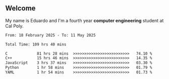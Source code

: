 ## Welcome

 My name is Eduardo and I'm a fourth year **computer engineering** student at Cal Poly.

<!--START_SECTION:waka-->

```txt
From: 18 February 2025 - To: 11 May 2025

Total Time: 109 hrs 40 mins

C             81 hrs 28 mins  >>>>>>>>>>>>>>>>>>>>>>>>>   74.10 %
C++           15 hrs 46 mins  >>>>>>>>>>>>>>>>>>>>>>>>>   14.35 %
JavaScript    3 hrs 37 mins   >>>>>>>>>>>>>>>>>>>>>>>>>   03.30 %
Python        1 hr 58 mins    >>>>>>>>>>>>>>>>>>>>>>>>>   01.79 %
YAML          1 hr 54 mins    >>>>>>>>>>>>>>>>>>>>>>>>>   01.73 %
```

<!--END_SECTION:waka-->

<!--
**lalog12/lalog12** is a ✨ _special_ ✨ repository because its `README.md` (this file) appears on your GitHub profile.

Here are some ideas to get you started:

- 🔭 I’m currently working on ...
- 🌱 I’m currently learning ...
- 👯 I’m looking to collaborate on ...
- 🤔 I’m looking for help with ...
- 💬 Ask me about ...
- 📫 How to reach me: ...
- 😄 Pronouns: ...
- ⚡ Fun fact: ...
-->
